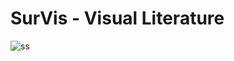 # SurVis - Visual Literature 

![ss](https://github.com/mingdaaa/cw3/assets/117132846/92651972-523f-42c7-b808-ec7630039293)

